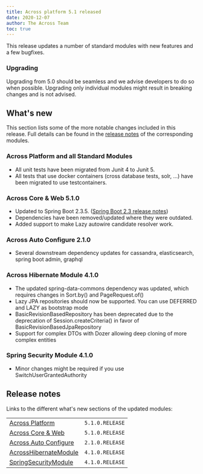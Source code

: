 ```yaml
---
title: Across platform 5.1 released
date: 2020-12-07
author: The Across Team
toc: true
---
```


This release updates a number of standard modules with new features and
a few bugfixes.

### Upgrading

Upgrading from 5.0 should be seamless and we advise developers to do so
when possible. Upgrading only individual modules might result in
breaking changes and is not advised.

<!--more-->

## What's new

This section lists some of the more notable changes included in this
release. Full details can be found in the [release
notes](across-platform-5-1-released.html#whats-new-sections) of the
corresponding modules.

### Across Platform and all Standard Modules

- All unit tests have been migrated from Junit 4 to Junit 5.
- All tests that use docker containers (cross database tests, solr,
  ...) have been migrated to use testcontainers.

### Across Core & Web 5.1.0

- Updated to Spring Boot 2.3.5. ([Spring Boot 2.3 release
  notes](https://github.com/spring-projects/spring-boot/wiki/Spring-Boot-2.3-Release-Notes))
- Dependencies have been removed/updated where they were outdated.
- Added support to make Lazy autowire candidate resolver work.

### Across Auto Configure 2.1.0

- Several downstream dependency updates for cassandra, elasticsearch,
  spring boot admin, graphql

### Across Hibernate Module 4.1.0

- The updated spring-data-commons dependency was updated, which
  requires changes in Sort.by() and PageRequest.of()
- Lazy JPA repositories should now be supported. You can use DEFERRED
  and LAZY as bootstrap mode
- BasicRevisionBasedRepository has been deprecated due to the
  deprecation of Session.createCriteria() in favor of
  BasicRevisionBasedJpaRepository
- Support for complex DTOs with Dozer allowing deep cloning of more
  complex entities

### Spring Security Module 4.1.0

- Minor changes might be required if you use
  SwitchUserGrantedAuthority

## <span id="whats-new-sections"></span>Release notes

Links to the different what's new sections of the updated modules:

|                                                                                                                            |                 |
|----------------------------------------------------------------------------------------------------------------------------|-----------------|
| [Across Platform](https://docs.across.dev/across-site/production/across/releases/platform/5.x/5.1.0.html)                  | `5.1.0.RELEASE` |
| [Across Core & Web](https://docs.across.dev/across-site/production/across/releases/core-artifacts/releases-5.x.html#5-1-0) | `5.1.0.RELEASE` |
| [Across Auto Configure](https://docs.across.dev/across-site/production/across-autoconfigure/releases/2.x.html#2-1-0)       | `2.1.0.RELEASE` |
| [AcrossHibernateModule](https://docs.across.dev/across-site/production/hibernate-jpa-module/releases/4.x.html#4-1-0)       | `4.1.0.RELEASE` |
| [SpringSecurityModule](https://docs.across.dev/across-site/production/spring-security-module/releases/4.x.html#4-1-0)      | `4.1.0.RELEASE` |
